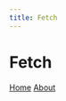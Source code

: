 ```yaml
---
title: Fetch
---
```


# Fetch

[Home](README.md) 
[About](about.md)

<div id="output"></div>
<script>
    let testPromise = fetch('https://forexlaravel.herokuapp.com/api/test', {
    method: 'GET',            
    })
    .then(function (response) {
        return response.json()
    })
    .then(function (arr) {
        let element = document.querySelector('#output').appendChild(document.createElement('table'))
        element.setAttribute("id", "fetch-table")
        element = element.appendChild(document.createElement('thead'))
        element = element.appendChild(document.createElement('tr'))
        for (let i = 0; i < arr.length; i++) { 
            let response = arr[i]
            console.log(response)
            if(i == 0) {
                for (const key of Object.keys(response)) {
                    let temp = element.appendChild(document.createElement('th'))
                    temp.appendChild(document.createTextNode(`${key}`))
                }
            }
            element = document.querySelector('table').appendChild(document.createElement('tbody'))
            element = element.appendChild(document.createElement('tr'))
            for (const value of Object.values(response)) {
                let temp = element.appendChild(document.createElement('td'))
                temp.appendChild(document.createTextNode(`${value}`))
            }
        }
    })
</script>
